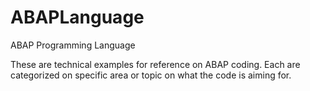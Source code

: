 # ABAPLanguage
ABAP Programming Language

These are technical examples for reference on ABAP coding. Each are categorized on specific area or topic on what the code is aiming for.
